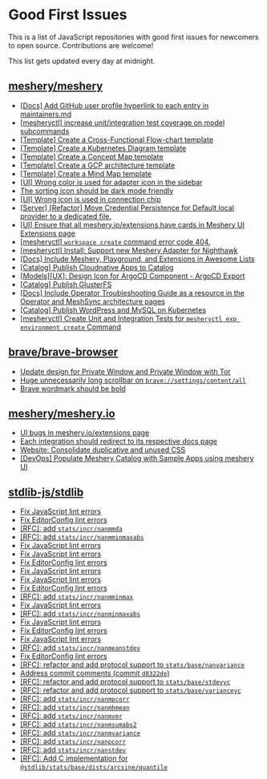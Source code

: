 # Good First Issues

This is a list of JavaScript repositories with good first issues for newcomers to open source. Contributions are welcome!

This list gets updated every day at midnight.

## [meshery/meshery](https://github.com/meshery/meshery)

- [[Docs] Add GitHub user profile hyperlink to each entry in maintainers.md](https://github.com/meshery/meshery/issues/14159)
- [[mesheryctl] increase unit/integration test coverage on model subcommands](https://github.com/meshery/meshery/issues/14042)
- [[Template] Create a Cross-Functional Flow-chart template](https://github.com/meshery/meshery/issues/12504)
- [[Template] Create a Kubernetes Diagram template](https://github.com/meshery/meshery/issues/12462)
- [[Template] Create a Concept Map template](https://github.com/meshery/meshery/issues/12454)
- [[Template] Create a GCP architecture template](https://github.com/meshery/meshery/issues/12498)
- [[Template] Create a Mind Map template](https://github.com/meshery/meshery/issues/12455)
- [[UI] Wrong color is used for adapter icon in the sidebar](https://github.com/meshery/meshery/issues/13870)
- [The sorting icon should be dark mode friendly](https://github.com/meshery/meshery/issues/13306)
- [[UI] Wrong icon is used in connection chip](https://github.com/meshery/meshery/issues/14001)
- [[Server] [Refactor] Move Credential Persistence for Default local provider to a dedicated file.](https://github.com/meshery/meshery/issues/13847)
- [[UI] Ensure that all meshery.io/extensions have cards in Meshery UI Extensions page](https://github.com/meshery/meshery/issues/13623)
- [[mesheryctl] `workspace create` command error code 404.](https://github.com/meshery/meshery/issues/11312)
- [[mesheryctl] Install: Support new Meshery Adapter for Nighthawk](https://github.com/meshery/meshery/issues/10371)
- [[Docs] Include Meshery, Playground, and Extensions in Awesome Lists](https://github.com/meshery/meshery/issues/13426)
- [[Catalog] Publish Cloudnative Apps to Catalog](https://github.com/meshery/meshery/issues/12111)
- [[Models][UX]: Design Icon for ArgoCD Component - ArgoCD Export](https://github.com/meshery/meshery/issues/10294)
- [[Catalog] Publish GlusterFS](https://github.com/meshery/meshery/issues/9286)
- [[Docs] Include Operator Troubleshooting Guide as a resource in the Operator and MeshSync architecture pages](https://github.com/meshery/meshery/issues/11430)
- [[Catalog] Publish WordPress and MySQL on Kubernetes](https://github.com/meshery/meshery/issues/9284)
- [[mesheryctl] Create Unit and Integration Tests for `mesheryctl exp environment create` Command](https://github.com/meshery/meshery/issues/12138)

## [brave/brave-browser](https://github.com/brave/brave-browser)

- [Update design for Private Window and Private Window with Tor](https://github.com/brave/brave-browser/issues/44909)
- [Huge unnecessarily long scrollbar on `brave://settings/content/all`](https://github.com/brave/brave-browser/issues/44696)
- [Brave wordmark should be bold](https://github.com/brave/brave-browser/issues/41637)

## [meshery/meshery.io](https://github.com/meshery/meshery.io)

- [UI bugs in meshery.io/extensions page](https://github.com/meshery/meshery.io/issues/2084)
- [Each integration should redirect to its respective docs page](https://github.com/meshery/meshery.io/issues/2077)
- [Website: Consolidate duplicative and unused CSS](https://github.com/meshery/meshery.io/issues/896)
- [[DevOps] Populate Meshery Catalog with Sample Apps using meshery UI](https://github.com/meshery/meshery.io/issues/1699)

## [stdlib-js/stdlib](https://github.com/stdlib-js/stdlib)

- [Fix JavaScript lint errors](https://github.com/stdlib-js/stdlib/issues/6457)
- [Fix EditorConfig lint errors](https://github.com/stdlib-js/stdlib/issues/6456)
- [[RFC]: add `stats/incr/nanmmda`](https://github.com/stdlib-js/stdlib/issues/5586)
- [[RFC]: add `stats/incr/nanmminmaxabs`](https://github.com/stdlib-js/stdlib/issues/5597)
- [Fix JavaScript lint errors](https://github.com/stdlib-js/stdlib/issues/6446)
- [Fix JavaScript lint errors](https://github.com/stdlib-js/stdlib/issues/6433)
- [Fix EditorConfig lint errors](https://github.com/stdlib-js/stdlib/issues/6432)
- [Fix JavaScript lint errors](https://github.com/stdlib-js/stdlib/issues/6355)
- [Fix JavaScript lint errors](https://github.com/stdlib-js/stdlib/issues/6417)
- [Fix EditorConfig lint errors](https://github.com/stdlib-js/stdlib/issues/6416)
- [[RFC]: add `stats/incr/nanmminmax`](https://github.com/stdlib-js/stdlib/issues/5596)
- [Fix JavaScript lint errors](https://github.com/stdlib-js/stdlib/issues/6406)
- [[RFC]: add `stats/incr/nanminmaxabs`](https://github.com/stdlib-js/stdlib/issues/5580)
- [Fix JavaScript lint errors](https://github.com/stdlib-js/stdlib/issues/6383)
- [Fix EditorConfig lint errors](https://github.com/stdlib-js/stdlib/issues/6354)
- [Fix JavaScript lint errors](https://github.com/stdlib-js/stdlib/issues/6214)
- [[RFC]: add `stats/incr/nanmeanstdev`](https://github.com/stdlib-js/stdlib/issues/5574)
- [Fix EditorConfig lint errors](https://github.com/stdlib-js/stdlib/issues/6236)
- [[RFC]: refactor and add protocol support to `stats/base/nanvariance`](https://github.com/stdlib-js/stdlib/issues/5673)
- [Address commit comments (commit `d8322de`)](https://github.com/stdlib-js/stdlib/issues/6002)
- [[RFC]: refactor and add protocol support to `stats/base/stdevyc`](https://github.com/stdlib-js/stdlib/issues/5686)
- [[RFC]: refactor and add protocol support to `stats/base/varianceyc`](https://github.com/stdlib-js/stdlib/issues/5692)
- [[RFC]: add `stats/incr/nanmpcorr`](https://github.com/stdlib-js/stdlib/issues/5600)
- [[RFC]: add `stats/incr/nanmhmean`](https://github.com/stdlib-js/stdlib/issues/5577)
- [[RFC]: add `stats/incr/nanmvmr`](https://github.com/stdlib-js/stdlib/issues/5615)
- [[RFC]: add `stats/incr/nanmsumabs2`](https://github.com/stdlib-js/stdlib/issues/5612)
- [[RFC]: add `stats/incr/nanmvariance`](https://github.com/stdlib-js/stdlib/issues/5614)
- [[RFC]: add `stats/incr/nanpcorr`](https://github.com/stdlib-js/stdlib/issues/5616)
- [[RFC]: add `stats/incr/nanstdev`](https://github.com/stdlib-js/stdlib/issues/5624)
- [[RFC]: Add C implementation for `@stdlib/stats/base/dists/arcsine/quantile`](https://github.com/stdlib-js/stdlib/issues/3407)

